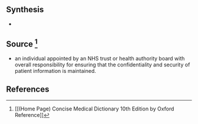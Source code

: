## Synthesis
- 
## Source [^1]
- an individual appointed by an NHS trust or health authority board with overall responsibility for ensuring that the confidentiality and security of patient information is maintained.
## References

[^1]: [[(Home Page) Concise Medical Dictionary 10th Edition by Oxford Reference]]